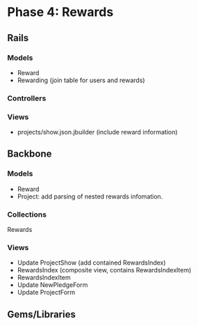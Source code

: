# Phase 4: Rewards

## Rails
### Models
* Reward
* Rewarding (join table for users and rewards)

### Controllers

### Views
* projects/show.json.jbuilder (include reward information)

## Backbone
### Models
* Reward
* Project: add parsing of nested rewards infomation.

### Collections
Rewards

### Views
* Update ProjectShow (add contained RewardsIndex)
* RewardsIndex (composite view, contains RewardsIndexItem)
* RewardsIndexItem
* Update NewPledgeForm
* Update ProjectForm

## Gems/Libraries
